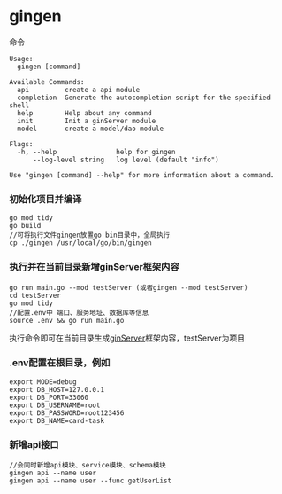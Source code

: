 # gingen
命令
```
Usage:
  gingen [command]

Available Commands:
  api         create a api module
  completion  Generate the autocompletion script for the specified shell
  help        Help about any command
  init        Init a ginServer module
  model       create a model/dao module

Flags:
  -h, --help               help for gingen
      --log-level string   log level (default "info")

Use "gingen [command] --help" for more information about a command.

```

### 初始化项目并编译

```
go mod tidy
go build
//可将执行文件gingen放置go bin目录中，全局执行
cp ./gingen /usr/local/go/bin/gingen
```

### 执行并在当前目录新增ginServer框架内容
```
go run main.go --mod testServer (或者gingen --mod testServer)
cd testServer
go mod tidy
//配置.env中 端口、服务地址、数据库等信息
source .env && go run main.go 
```

执行命令即可在当前目录生成[ginServer](https://github.com/Benny66/ginServer.git)框架内容，testServer为项目

### .env配置在根目录，例如
```
export MODE=debug
export DB_HOST=127.0.0.1
export DB_PORT=33060
export DB_USERNAME=root
export DB_PASSWORD=root123456
export DB_NAME=card-task

```

### 新增api接口
```
//会同时新增api模块、service模块、schema模块
gingen api --name user
gingen api --name user --func getUserList
```

